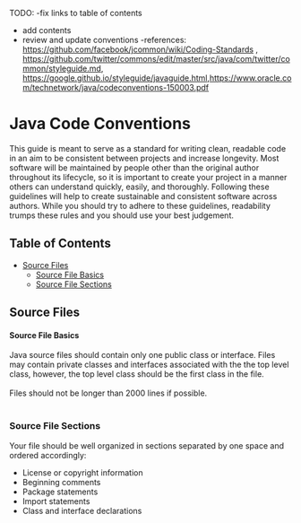 TODO:
-fix links to table of contents
- add contents
- review and update conventions
  -references: </br><https://github.com/facebook/jcommon/wiki/Coding-Standards> , </br><https://github.com/twitter/commons/edit/master/src/java/com/twitter/common/styleguide.md>,</br>
<https://google.github.io/styleguide/javaguide.html>,<https://www.oracle.com/technetwork/java/codeconventions-150003.pdf>

# Java Code Conventions

This guide is meant to serve as a standard for writing clean, readable code in an aim to be consistent between projects and increase longevity.  Most software will be maintained by people other than the original author throughout its lifecycle, so it is important to create your project in a manner others can understand quickly, easily, and thoroughly.  Following these guidelines will help to create sustainable and consistent software across authors.  While you should try to adhere to these guidelines, readability trumps these rules and you should use your best judgement.


## Table of Contents
- [Source Files](https://github.com/KristenEBrown/codeConventions/javaCodeConventions.md#source-files)
  - [Source File Basics](https://github.com/KristenEBrown/codeConventions/javaCodeConventions.md#source-file-basics)
  - [Source File Sections](https://github.com/KristenEBrown/codeConventions/javaCodeConventions.md#source-file-sections)



## Source Files

#### Source File Basics
Java source files should contain only one public class or interface.  Files may contain private classes and interfaces associated with the the top level class, however, the top level class should be the first class in the file.</br></br>
Files should not be longer than 2000 lines if possible.</br></br>

### Source File Sections
Your file should be well organized in sections separated by one space and ordered accordingly:
- License or copyright information
- Beginning comments
- Package statements
- Import statements
- Class and interface declarations


